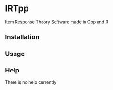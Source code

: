 # IRTpp

Item Response Theory Software made in Cpp and R

## Installation

## Usage

## Help

There is no help currently
